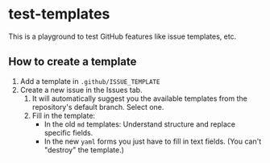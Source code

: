 # test-templates
This is a playground to test GitHub features like issue templates, etc.

## How to create a template

1. Add a template in `.github/ISSUE_TEMPLATE`
2. Create a new issue in the Issues tab.
   1. It will automatically suggest you the available templates from the repository's default branch. Select one.
   2. Fill in the template:
      * In the old `md` templates: Understand structure and replace specific fields.
      * In the new `yaml` forms you just have to fill in text fields. (You can't "destroy" the template.)
